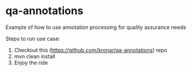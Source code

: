 # qa-annotations
Example of how to use annotation processing for quality assurance needs

Steps to run use case:
1. Checkout this (https://github.com/kronar/qa-annotations) repo 
2. mvn clean install
3. Enjoy the ride
